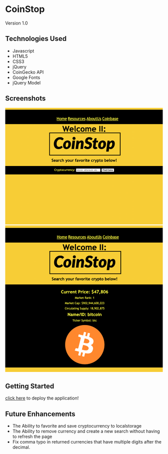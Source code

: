 # CoinStop

Version 1.0

## Technologies Used
* Javascript
* HTML5
* CSS3
* jQuery
* CoinGecko API
* Google Fonts
* jQuery Model


## Screenshots 
![Pre-Search](/ScreenShot.png)
![Post-Search](/ScreenShot2.png)

 ## Getting Started
 [click here](https://coinstop2.netlify.app/) to deploy the application!

 ## Future Enhancements
 * The Ability to favorite and save cryptocurrency to localstorage
 * The Ability to remove currency and create a new search without having to refresh the page
 * Fix comma typo in returned currencies that have multiple digits after the decimal.
